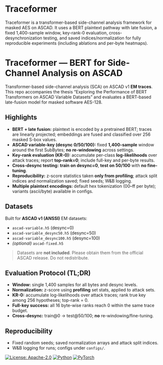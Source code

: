 # Traceformer
Traceformer is a transformer-based side-channel analysis framework for masked AES on ASCAD. It uses a BERT plaintext pathway with late fusion, a fixed 1,400-sample window, key-rank-0 evaluation, cross-desynchronization testing, and saved indices/normalization for fully reproducible experiments (including ablations and per-byte heatmaps).


# Traceformer — BERT for Side-Channel Analysis on ASCAD

Transformer-based side-channel analysis (SCA) on ASCAD v1 **EM traces**.
This repo accompanies the thesis “Exploring the Performance of BERT Transformers on ASCAD Variable Datasets” and evaluates a BERT-based late-fusion model for masked software AES-128.

## Highlights
- **BERT + late fusion:** plaintext is encoded by a pretrained BERT; traces are linearly projected; embeddings are fused and classified over 256 masked S-box values.
- **ASCAD variable-key (desync 0/50/100):** fixed **1,400-sample** window around the first SubBytes; **no re-windowing** across settings.
- **Key-rank evaluation (KR-0):** accumulate per-class **log-likelihoods** over attack traces; report **top-rank=0**; include full-key and per-byte results.
- **Cross-desync testing:** **train on desync=0**, **test on 50/100** with **no fine-tuning**.
- **Reproducibility:** z-score statistics taken **only from profiling**; attack split indices and normalization saved; fixed seeds; W&B logging.
- **Multiple plaintext encodings:** default hex tokenization (00–ff per byte); variants (ascii/byte) available in configs.


## Datasets
Built for **ASCAD v1 (ANSSI)** EM datasets:
- `ascad-variable.h5` (desync=0)
- `ascad-variable_desync50.h5` (desync=50)
- `ascad-variable_desync100.h5` (desync=100)
- *(optional)* `ascad-fixed.h5`

> Datasets are **not included**. Please obtain them from the official ASCAD release. Do not redistribute.

## Evaluation Protocol (TL;DR)
- **Window:** single 1,400 samples for all bytes and desync levels.
- **Normalization:** z-score using **profiling** set stats, applied to attack sets.
- **KR-0:** accumulate log-likelihoods over attack traces; rank true key among 256 hypotheses; top-rank = 0.
- **Full-key success:** all 16 byte-wise ranks reach 0 within the same trace budget.
- **Cross-desync:** train@0 → test@50/100; **no** re-windowing/fine-tuning.

## Reproducibility
- Fixed random seeds; saved normalization arrays and attack split indices.
- W&B logging for runs; configs under `configs/`.

[![License: Apache-2.0](https://img.shields.io/badge/License-Apache--2.0-blue.svg)](LICENSE)
[![Python](https://img.shields.io/badge/Python-3.10+-green.svg)]()
[![PyTorch](https://img.shields.io/badge/PyTorch-2.x-red.svg)]()


